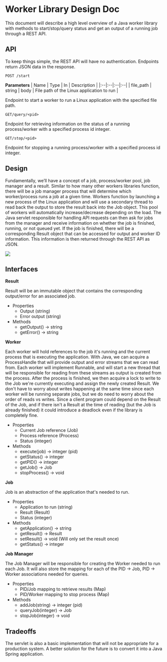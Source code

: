 # Worker Library Design Doc

This document will describe a high level overview of a Java worker library with methods to start/stop/query status and get an output of a running job through a REST API.

## API

To keep things simple, the REST API will have no authentication. Endpoints return JSON data in the response.

    POST /start
**Parameters**
| Name | Type  | In | Description |
|:--|:--|:--|:--|
| file_path | string | body | File path of the Linux application to run |

Endpoint to start a worker to run a Linux application with the specified file path.

    GET/query/<pid>
Endpoint for retrieving information on the status of a running process/worker with a specified process id integer.
  
    GET/stop/<pid>
Endpoint for stopping a running process/worker with a specified process id integer.

## Design

Fundamentally, we’ll have a concept of a job, process/worker pool, job manager and a result. Similar to how many other workers libraries function, there will be a job manager process that will determine which worker/process runs a job at a given time. Workers function by launching a new process of the Linux application and will use a secondary thread to read back the output to store the result back into the Job object. This pool of workers will automatically increase/decrease depending on the load. The Java servlet responsible for handling API requests can then ask for jobs from the manager and receive information on whether the job is finished, running, or not queued yet. If the job is finished, there will be a corresponding Result object that can be accessed for output and worker ID information. This information is then returned through the REST API as JSON. 

![](https://i.imgur.com/QFnZZfa.jpg)

## Interfaces

**Result**

Result will be an immutable object that contains the corresponding output/error for an associated job.
- Properties
	- Output (string)
	- Error output (string)
- Methods
	- getOutput() -> string
	- getError() -> string

**Worker**

Each worker will hold references to the job it's running and the current process that is executing the application. With Java, we can acquire a ProcessHandle that will provide output and error streams that we can read from. Each worker will implement Runnable, and will start a new thread that will be responsible for reading from these streams as output is created from the process. After the process is finished, we then acquire a lock to write to the Job we're currently executing and assign the newly created Result. We don't have to worry about writes happening at the same time since each worker will be running separate jobs, but we do need to worry about the order of reads vs writes. Since a client program could depend on the Result of the Job, and if there isn't a Result at the time of reading (but the Job is already finished) it could introduce a deadlock even if the library is completely fine. 
- Properties
	- Current Job reference (Job)
	- Process reference (Process)
	- Status (integer)
- Methods
	- execute(job) -> integer (pid)
	- getStatus() -> integer
	- getPID() -> integer
	- getJob() -> Job
	- stopProcess() -> void

**Job**

Job is an abstraction of the application that's needed to run. 
- Properties
	- Application to run (string)
	- Result (Result)
	- Status (integer)
- Methods
	- getApplication() -> string
	- getResult() -> Result
	- setResult() -> void (Will only set the result once)
	- getStatus() -> integer

**Job Manager**

The Job Manager will be responsible for creating the Worker needed to run each Job. It will also store the mapping for each of the PID -> Job, PID -> Worker associations needed for queries.
- Properties
	- PID/Job mapping to retrieve results (Map)
	- PID/Worker mapping to stop process (Map)
- Methods
	- addJob(string) -> integer (pid)
	- queryJob(integer) -> Job
	- stopJob(integer) -> void

## Tradeoffs
The servlet is also a basic implementation that will not be appropriate for a production system. A better solution for the future is to convert it into a Java Spring application.
